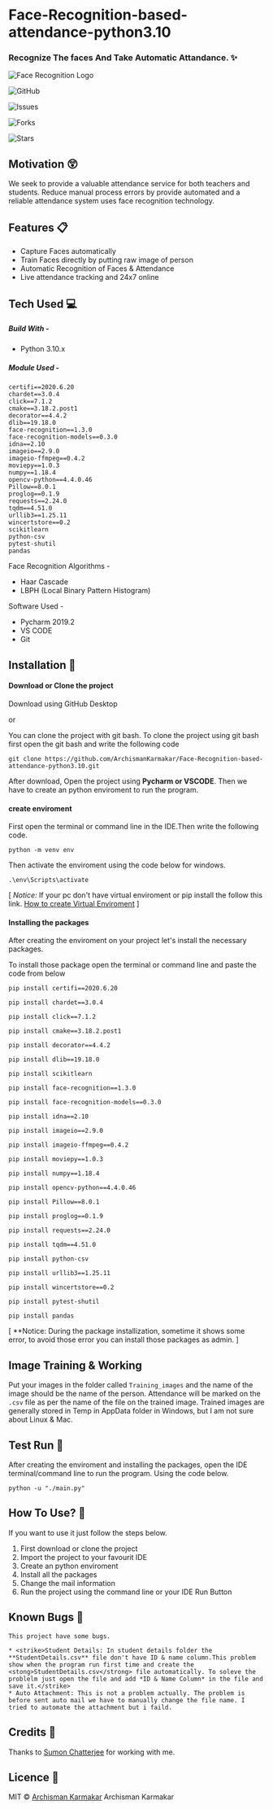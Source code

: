 # Face-Recognition-based-attendance-python3.10

### Recognize The faces And Take Automatic Attandance. :sparkles:

![Face Recognition Logo](https://user-images.githubusercontent.com/92569441/165970699-4bc49a7a-90ee-4f61-8e21-8ebe06e49a8d.jpg)


![GitHub](https://img.shields.io/github/license/ArchismanKarmakar/Face-Recognition-based-attendance-python3.10?color=red&style=for-the-badge)

![Issues](https://img.shields.io/github/issues/ArchismanKarmakar/Face-Recognition-based-attendance-python3.10?color=red&style=for-the-badge)

![Forks](https://img.shields.io/github/forks/ArchismanKarmakar/Face-Recognition-based-attendance-python3.10?color=blue&style=for-the-badge)

![Stars](https://img.shields.io/github/stars/ArchismanKarmakar/Face-Recognition-based-attendance-python3.10?color=yellow&style=for-the-badge)

## Motivation :astonished:

We seek to provide a valuable attendance service for both teachers and students. Reduce manual process errors by provide automated and a reliable attendance system uses face recognition technology.

## Features :clipboard:

* Capture Faces automatically
* Train Faces directly by putting raw image of person
* Automatic Recognition of Faces & Attendance
* Live attendance tracking and 24x7 online


## Tech Used :computer:

##### Build With - 
* Python 3.10.x

##### Module Used -

```console
certifi==2020.6.20
chardet==3.0.4
click==7.1.2
cmake==3.18.2.post1
decorator==4.4.2
dlib==19.18.0
face-recognition==1.3.0
face-recognition-models==0.3.0
idna==2.10
imageio==2.9.0
imageio-ffmpeg==0.4.2
moviepy==1.0.3
numpy==1.18.4
opencv-python==4.4.0.46
Pillow==8.0.1
proglog==0.1.9
requests==2.24.0
tqdm==4.51.0
urllib3==1.25.11
wincertstore==0.2
scikitlearn
python-csv
pytest-shutil
pandas
```


Face Recognition Algorithms -
* Haar Cascade
* LBPH (Local Binary Pattern Histogram)

Software Used -
* Pycharm 2019.2
* VS CODE 
* Git

## Installation :key:

#### Download or Clone the project

Download using GitHub Desktop

or

You can clone the project with git bash. To clone the project using git bash first open the git bash and write the following code
```
git clone https://github.com/ArchismanKarmakar/Face-Recognition-based-attendance-python3.10.git
```

After download, Open the project using **Pycharm or VSCODE**. Then we have to create an python enviroment to run the program.

#### create enviroment 
First open the terminal or command line in the IDE.Then write the following code.
```
python -m venv env
```
Then activate the enviroment using the code below for windows.
```
.\env\Scripts\activate
```
[ *Notice:*
If your pc don't have virtual enviroment or pip install the follow this link.
[How to create Virtual Enviroment](https://packaging.python.org/guides/installing-using-pip-and-virtual-environments/) ]

#### Installing the packages

After creating the enviroment on your project let's install the necessary packages. 

To install those package open the terminal or command line and paste the code from below

```console
pip install certifi==2020.6.20
```
```console
pip install chardet==3.0.4
```
```console
pip install click==7.1.2
```
```console
pip install cmake==3.18.2.post1
```
```console
pip install decorator==4.4.2
```
```console
pip install dlib==19.18.0
```
```console
pip install scikitlearn
```
```console
pip install face-recognition==1.3.0
```
```console
pip install face-recognition-models==0.3.0
```
```console
pip install idna==2.10
```
```console
pip install imageio==2.9.0
```
```console
pip install imageio-ffmpeg==0.4.2
```
```console
pip install moviepy==1.0.3
```
```console
pip install numpy==1.18.4
```
```console
pip install opencv-python==4.4.0.46
```
```console
pip install Pillow==8.0.1
```
```console
pip install proglog==0.1.9
```
```console
pip install requests==2.24.0
```
```console
pip install tqdm==4.51.0
```
```console
pip install python-csv
```
```console
pip install urllib3==1.25.11
```
```console
pip install wincertstore==0.2
```
```console
pip install pytest-shutil
```
```console
pip install pandas
```

[ **Notice: During the package installization, sometime it shows some error, to avoid those error you can install those packages as admin. ]

## Image Training & Working

Put your images in the folder called ```Training_images``` and the name of the image should be the name of the person. Attendance will be marked on the ```.csv``` file as per the name of the file on the trained image. Trained images are generally stored in Temp in AppData folder in Windows, but I am not sure about Linux & Mac.

## Test Run :bicyclist:

After creating the enviroment and installing the packages, open the IDE terminal/command line to run the program. Using the code below.

```
python -u "./main.py"
```




## How To Use? :pencil:

If you want to use it just follow the steps below.

1. First download or clone the project
2. Import the project to your favourit IDE
3. Create an python enviroment
4. Install all the packages 
5. Change the mail information
6. Run the project using the command line or your IDE Run Button

## Known Bugs :bug:

```{toggle}
This project have some bugs.

* <strike>Student Details: In student details folder the **StudentDetails.csv** file don't have ID & name column.This problem show when the program run first time and create the <stong>StudentDetails.csv</strong> file automatically. To soleve the problelm just open the file and add *ID & Name Column* in the file and save it.</strike>
* Auto Attachment: This is not a problem actually. The problem is before sent auto mail we have to manually change the file name. I tried to automate the attachment but i faild.
```


## Credits :sparkling_heart:

Thanks to [Sumon Chatterjee](https://github.com/) for working with me.

## Licence :scroll:

MIT © [Archisman Karmakar](https://github.com/ArchismanKarmakar) Archisman Karmakar

